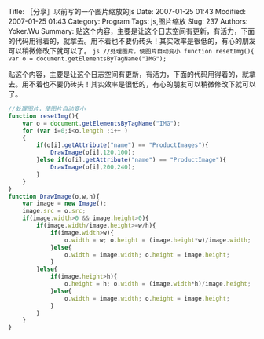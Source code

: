 ﻿Title: ［分享］以前写的一个图片缩放的js
Date: 2007-01-25 01:43
Modified: 2007-01-25 01:43
Category: Program
Tags: js,图片缩放
Slug: 237
Authors: Yoker.Wu
Summary:
    贴这个内容，主要是让这个日志空间有更新，有活力，下面的代码用得着的，就拿去。用不着也不要仍砖头！其实效率是很低的，有心的朋友可以稍微修改下就可以了。
    ```js
    //处理图片，使图片自动变小
    function resetImg(){
        var o = document.getElementsByTagName("IMG");
    ```


贴这个内容，主要是让这个日志空间有更新，有活力，下面的代码用得着的，就拿去。用不着也不要仍砖头！其实效率是很低的，有心的朋友可以稍微修改下就可以了。

```js
//处理图片，使图片自动变小
function resetImg(){
	var o = document.getElementsByTagName("IMG");
	for (var i=0;i<o.length ;i++ )
	{
		if(o[i].getAttribute("name") == "ProductImages"){
			DrawImage(o[i],120,100);
		}else if(o[i].getAttribute("name") == "ProductImage"){
			DrawImage(o[i],200,240);
		}
	}
}
function DrawImage(o,w,h){
	var image = new Image();
	image.src = o.src;
	if(image.width>0 && image.height>0){
		if(image.width/image.height>=w/h){
			if(image.width>w){
				o.width = w; o.height = (image.height*w)/image.width;
			}else{
				o.width = image.width; o.height = image.height;
			}
		}else{
			if(image.height>h){
				o.height = h; o.width = (image.width*h)/image.height;
			}else{
				o.width = image.width; o.height = image.height;
			}
		}
	}
}
```
